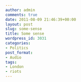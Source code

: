 ```yaml
---
author: admin
comments: true
date: 2011-08-09 21:46:39+00:00
layout: post
slug: some-sense
title: Some sense
wordpress_id: 3031
categories:
- Politics
post_format:
- Audio
tags:
- London
- riots
---
```



